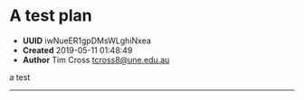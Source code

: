 
# A test plan

- **UUID** iwNueER1gpDMsWLghiNxea 
- **Created** 2019-05-11 01:48:49 
- **Author** Tim Cross <tcross8@une.edu.au> 

a test

-------

